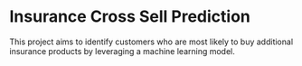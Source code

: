 # Insurance Cross Sell Prediction
This project aims to identify customers who are most likely to buy additional insurance products by leveraging a machine learning model.
